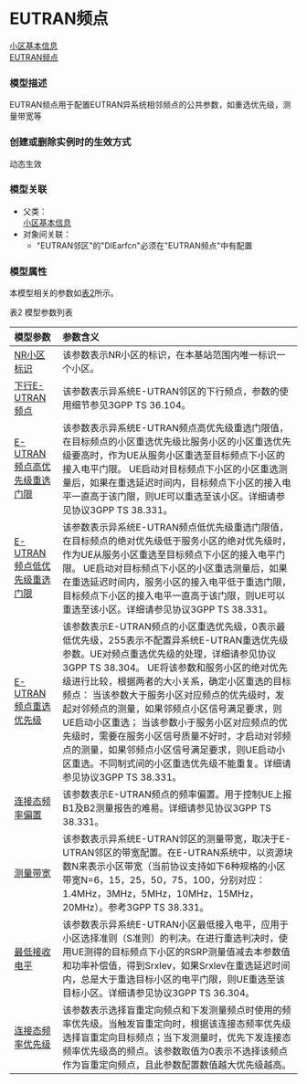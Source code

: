 # EUTRAN频点[小区基本信息](../小区基本信息/README.md) <br>[EUTRAN频点](#) <br>### 模型描述EUTRAN频点用于配置EUTRAN异系统相邻频点的公共参数，如重选优先级，测量带宽等### 创建或删除实例时的生效方式动态生效### 模型关联- 父类： <br>[小区基本信息](../小区基本信息/README.md) <br>- 对象间关联：    - "EUTRAN邻区"的"DlEarfcn"必须在"EUTRAN频点"中有配置### 模型属性本模型相关的参数如<a href="#t2">表2</a>所示。表2 模型参数列表<table id = "t2"><thread><tr><th align = "left">模型参数</th><th align = "left">参数含义</th></tr></thread><tbody><tr><td id = "NR小区标识-1"><a href = "NR小区标识-1.html">NR小区标识</a></td><td>该参数表示NR小区的标识，在本基站范围内唯一标识一个小区。</td></tr><tr><td id = "下行E-UTRAN频点-2"><a href = "下行E-UTRAN频点-2.html">下行E-UTRAN频点</a></td><td>该参数表示异系统E-UTRAN邻区的下行频点，参数的使用细节参见3GPP TS 36.104。</td></tr><tr><td id = "E-UTRAN频点高优先级重选门限-3"><a href = "E-UTRAN频点高优先级重选门限-3.html">E-UTRAN频点高优先级重选门限</a></td><td>该参数表示异系统E-UTRAN频点高优先级重选门限值，在目标频点的小区重选优先级比服务小区的小区重选优先级要高时，作为UE从服务小区重选至目标频点下小区的接入电平门限。
UE启动对目标频点下小区的小区重选测量后，如果在重选延迟时间内，目标频点下小区的接入电平一直高于该门限，则UE可以重选至该小区。详细请参见协议3GPP TS 38.331。</td></tr><tr><td id = "E-UTRAN频点低优先级重选门限-4"><a href = "E-UTRAN频点低优先级重选门限-4.html">E-UTRAN频点低优先级重选门限</a></td><td>该参数表示异系统E-UTRAN频点低优先级重选门限值，在目标频点的绝对优先级低于服务小区的绝对优先级时，作为UE从服务小区重选至目标频点下小区的接入电平门限。
UE启动对目标频点下小区的小区重选测量后，如果在重选延迟时间内，服务小区的接入电平低于重选门限，目标频点下小区的接入电平一直高于该门限，则UE可以重选至该小区。详细请参见协议3GPP TS 38.331。</td></tr><tr><td id = "E-UTRAN频点重选优先级-5"><a href = "E-UTRAN频点重选优先级-5.html">E-UTRAN频点重选优先级</a></td><td>该参数表示E-UTRAN频点的小区重选优先级，0表示最低优先级，255表示不配置异系统E-UTRAN重选优先级参数。UE对频点重选优先级的处理，详细请参见协议3GPP TS 38.304。
UE将该参数和服务小区的绝对优先级进行比较，根据两者的大小关系，确定小区重选的目标频点：
当该参数大于服务小区对应频点的优先级时，发起对邻频点的测量，如果邻频点小区信号满足要求，则UE启动小区重选；
当该参数小于服务小区对应频点的优先级时，需要在服务小区信号质量不好时，才启动对邻频点的测量，如果邻频点小区信号满足要求，则UE启动小区重选。不同制式间的小区重选优先级不能重复。详细请参见协议3GPP TS 38.331。</td></tr><tr><td id = "连接态频率偏置-6"><a href = "连接态频率偏置-6.html">连接态频率偏置</a></td><td>该参数表示E-UTRAN频点的频率偏置。用于控制UE上报B1及B2测量报告的难易。详细请参见协议3GPP TS 38.331。</td></tr><tr><td id = "测量带宽-7"><a href = "测量带宽-7.html">测量带宽</a></td><td>该参数表示异系统E-UTRAN邻区的测量带宽，取决于E-UTRAN邻区的带宽配置。在E-UTRAN系统中，以资源块数N来表示小区带宽（当前协议支持如下6种规格的小区带宽N=6，15，25，50，75，100，分别对应：1.4MHz，3MHz，5MHz，10MHz，15MHz，20MHz）。参考3GPP TS 38.331。</td></tr><tr><td id = "最低接收电平-8"><a href = "最低接收电平-8.html">最低接收电平</a></td><td>该参数表示异系统E-UTRAN小区最低接入电平，应用于小区选择准则（S准则）的判决。在进行重选判决时，使用UE测得的目标频点下小区的RSRP测量值减去本参数值和功率补偿值，得到Srxlev，如果Srxlev在重选延迟时间内，总是大于重选目标小区的电平门限，则UE重选至该目标小区。详细请参见协议3GPP TS 36.304。</td></tr><tr><td id = "连接态频率优先级-9"><a href = "连接态频率优先级-9.html">连接态频率优先级</a></td><td>该参数表示选择盲重定向频点和下发测量频点时使用的频率优先级。当触发盲重定向时，根据该连接态频率优先级选择盲重定向目标频点；当下发测量时，优先下发连接态频率优先级高的频点。该参数取值为0表示不选择该频点作为盲重定向频点，且此参数配置数值越大优先级越高。</td></tr></tbody></table>